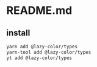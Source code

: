 # README.md

    

## install

```bash
yarn add @lazy-color/types
yarn-tool add @lazy-color/types
yt add @lazy-color/types
```

